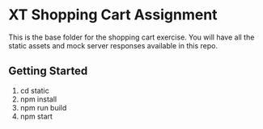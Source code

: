 # XT Shopping Cart Assignment

This is the base folder for the shopping cart exercise. You will have all the static assets and mock server responses available in this repo.

## Getting Started

1. cd static
1. npm install
3. npm run build
4. npm start
